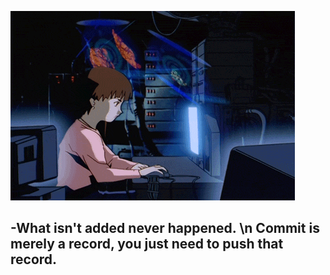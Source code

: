 
![](https://github.com/drMy5tery/drMy5tery/blob/main/media/gif/lain%20coding.gif)
## -What isn't added never happened. \n Commit is merely a record, you just need to push that record.
<!--
**drMy5tery/drMy5tery** is a ✨ _special_ ✨ repository because its `README.md` (this file) appears on your GitHub profile.

Here are some ideas to get you started:

- 🔭 I’m currently working on ...
- 🌱 I’m currently learning ...
- 👯 I’m looking to collaborate on ...
- 🤔 I’m looking for help with ...
- 💬 Ask me about ...
- 📫 How to reach me: ...
- 😄 Pronouns: ...
- ⚡ Fun fact: ...
-->
